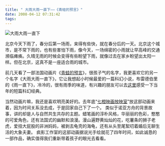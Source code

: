 ```yaml
---
title: " 大雨大雨一直下——《青蛙的预言》"
date: 2008-04-12 07:31:42
tags:
---
```


![大雨大雨一直下](../../../images/2008/04/437bfa3t.jpg) 

北京今天下雨了，春分后第一场雨，来得有些快，就在春分后的一天。北京这个城市，是不常下雨的，也有些害怕下雨，像今天，一场绵密的小雨就让早高峰的交通濒临瘫痪。久晴无雨的时候会变得有些盼望下雨，就像过去在家乡盼望出太阳一样。但在北京，这真不是一座适合雨的城市。 

前几天看了一部法国动画片《[青蛙的预言](http://www.douban.com/subject/1309010/)》，很孩子气的名字，我更喜欢它的另一个名字《大雨大雨一直下》，它让我想起小时候最爱的一篇科幻小说，布雷德伯里的《雨一直下》，冷冷的，很有雨季的味道，有兴趣的朋友可以去[这里](http://zhidao.baidu.com/question/27595605.html)感受一下当年的短篇科幻经典。 

当然动画片嘛，我还是喜欢明亮美好的。去年底“[七橙映画放映室](http://www.mtime.com/group/orange)”放这部动画来着，因为时间关系没去成，于是回家自己下了一个。 类似于诺亚方舟的背景故事，讲的却是人与自然共生共存的主题。蜡笔画的淳朴风格，华丽丽的色彩，憨憨的可爱角色，还有法国式的幽默和浪漫。漫山遍野黄灿灿的花，吃薯条的狮子老虎，爱扭大屁股的非洲妈妈，被剥去龟壳的海龟，还有从头至尾絮叨着婚后无聊生活的大象夫妻。 疯影工作室的这部动画据说光手绘就花了四年时间，如此诚恳的一部作品，确实值得我们重新带着孩子的眼光去看看。
